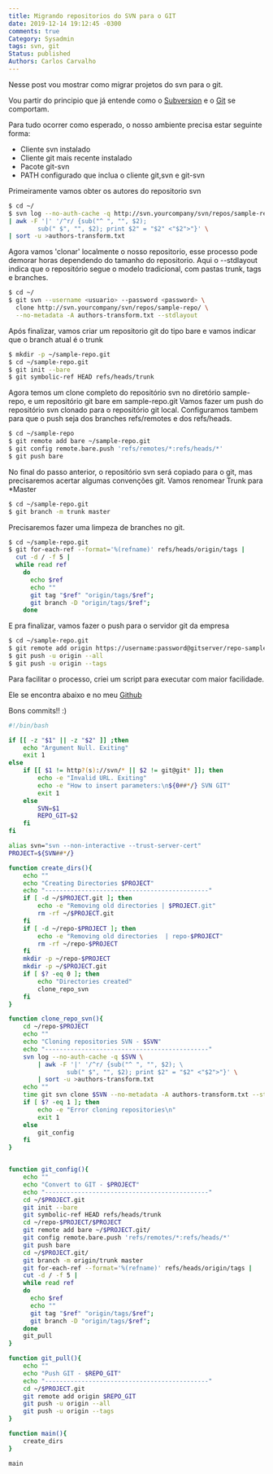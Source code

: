 ```yaml
---
title: Migrando repositorios do SVN para o GIT
date: 2019-12-14 19:12:45 -0300
comments: true
Category: Sysadmin
tags: svn, git
Status: published
Authors: Carlos Carvalho
---
```


Nesse post vou mostrar como migrar projetos do svn para o git.

Vou partir do principio que já entende como o [Subversion](https://subversion.apache.org/) e o [Git](https://git-scm.com/) se comportam.

Para tudo ocorrer como esperado, o nosso ambiente precisa estar seguinte forma:

* Cliente svn instalado
* Cliente git mais recente instalado
* Pacote git-svn
* PATH configurado que inclua o cliente git,svn e git-svn
<!--more-->

Primeiramente vamos obter os autores do repositorio svn
```bash
$ cd ~/
$ svn log --no-auth-cache -q http://svn.yourcompany/svn/repos/sample-repo/ \ 
| awk -F '|' '/^r/ {sub("^ ", "", $2);
        sub(" $", "", $2); print $2" = "$2" <"$2">"}' \
| sort -u >authors-transform.txt
```


Agora vamos 'clonar' localmente o nosso repositorio, esse processo pode demorar horas dependendo do tamanho do repositorio. Aqui o --stdlayout indica que o repositório segue o modelo tradicional, com pastas trunk, tags e branches.
```bash
$ cd ~/
$ git svn --username <usuario> --password <password> \
  clone http://svn.yourcompany/svn/repos/sample-repo/ \
  --no-metadata -A authors-transform.txt --stdlayout
```

Após finalizar, vamos criar um repositorio git do tipo bare e vamos indicar que o branch atual é o trunk
```bash
$ mkdir -p ~/sample-repo.git
$ cd ~/sample-repo.git
$ git init --bare
$ git symbolic-ref HEAD refs/heads/trunk
```

Agora temos um clone completo do repositório svn no diretório sample-repo, e um repositório git bare em sample-repo.git Vamos fazer um push do repositório svn clonado para o repositório git local. Configuramos tambem para que o push seja dos branches refs/remotes e dos refs/heads.
```bash
$ cd ~/sample-repo
$ git remote add bare ~/sample-repo.git
$ git config remote.bare.push 'refs/remotes/*:refs/heads/*'
$ git push bare
```

No final do passo anterior, o repositório svn será copiado para o git, mas precisaremos acertar algumas convenções git. Vamos renomear Trunk para *Master
```bash
$ cd ~/sample-repo.git
$ git branch -m trunk master
```

Precisaremos fazer uma limpeza de branches no git.
```bash
$ cd ~/sample-repo.git
$ git for-each-ref --format='%(refname)' refs/heads/origin/tags |
  cut -d / -f 5 |
  while read ref
    do
      echo $ref
      echo ""
      git tag "$ref" "origin/tags/$ref";
      git branch -D "origin/tags/$ref";
    done
```

E pra finalizar, vamos fazer o push para o servidor git da empresa
```bash
$ cd ~/sample-repo.git
$ git remote add origin https://username:password@gitserver/repo-sample
$ git push -u origin --all
$ git push -u origin --tags
```

Para facilitar o processo, criei um script para executar com maior facilidade.

Ele se encontra abaixo e no meu [Github](https://github.com/chcdc/svntogit/blob/master/run-import.sh)

Bons commits!! :)

```bash
#!/bin/bash 

if [[ -z "$1" || -z "$2" ]] ;then
    echo "Argument Null. Exiting"
    exit 1
else
    if [[ $1 != http?(s)://svn/* || $2 != git@git* ]]; then
        echo -e "Invalid URL. Exiting"
        echo -e "How to insert parameters:\n${0##*/} SVN GIT"
        exit 1
    else
        SVN=$1
        REPO_GIT=$2
    fi
fi

alias svn="svn --non-interactive --trust-server-cert"
PROJECT=${SVN##*/}

function create_dirs(){
    echo ""
    echo "Creating Directories $PROJECT"
    echo "---------------------------------------------"
    if [ -d ~/$PROJECT.git ]; then
        echo -e "Removing old directories | $PROJECT.git"
        rm -rf ~/$PROJECT.git
    fi
    if [ -d ~/repo-$PROJECT ]; then
        echo -e "Removing old directories  | repo-$PROJECT"
        rm -rf ~/repo-$PROJECT
    fi
    mkdir -p ~/repo-$PROJECT
    mkdir -p ~/$PROJECT.git
    if [ $? -eq 0 ]; then
        echo "Directories created"
        clone_repo_svn
    fi
}

function clone_repo_svn(){
    cd ~/repo-$PROJECT
    echo ""
    echo "Cloning repositories SVN - $SVN"
    echo "---------------------------------------------"
    svn log --no-auth-cache -q $SVN \ 
        | awk -F '|' '/^r/ {sub("^ ", "", $2); \
                sub(" $", "", $2); print $2" = "$2" <"$2">"}' \
        | sort -u >authors-transform.txt
    echo ""
    time git svn clone $SVN --no-metadata -A authors-transform.txt --stdlayout 
    if [ $? -eq 1 ]; then
        echo -e "Error cloning repositories\n"
        exit 1
    else
        git_config
    fi
}


function git_config(){
    echo ""
    echo "Convert to GIT - $PROJECT"
    echo "---------------------------------------------"
    cd ~/$PROJECT.git
    git init --bare
    git symbolic-ref HEAD refs/heads/trunk
    cd ~/repo-$PROJECT/$PROJECT
    git remote add bare ~/$PROJECT.git/
    git config remote.bare.push 'refs/remotes/*:refs/heads/*'
    git push bare
    cd ~/$PROJECT.git/
    git branch -m origin/trunk master
    git for-each-ref --format='%(refname)' refs/heads/origin/tags | 
    cut -d / -f 5 |
    while read ref
    do
      echo $ref
      echo ""
      git tag "$ref" "origin/tags/$ref";
      git branch -D "origin/tags/$ref";
    done
    git_pull
}

function git_pull(){
    echo ""
    echo "Push GIT - $REPO_GIT"
    echo "---------------------------------------------"
    cd ~/$PROJECT.git
    git remote add origin $REPO_GIT
    git push -u origin --all
    git push -u origin --tags
}

function main(){
    create_dirs
}

main
```
